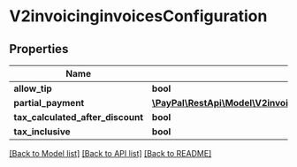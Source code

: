# V2invoicinginvoicesConfiguration

## Properties
Name | Type | Description | Notes
------------ | ------------- | ------------- | -------------
**allow_tip** | **bool** |  | [optional] 
**partial_payment** | [**\PayPal\RestApi\Model\V2invoicinginvoicesConfigurationPartialPayment**](V2invoicinginvoicesConfigurationPartialPayment.md) |  | [optional] 
**tax_calculated_after_discount** | **bool** |  | [optional] 
**tax_inclusive** | **bool** |  | [optional] 

[[Back to Model list]](../README.md#documentation-for-models) [[Back to API list]](../README.md#documentation-for-api-endpoints) [[Back to README]](../README.md)


